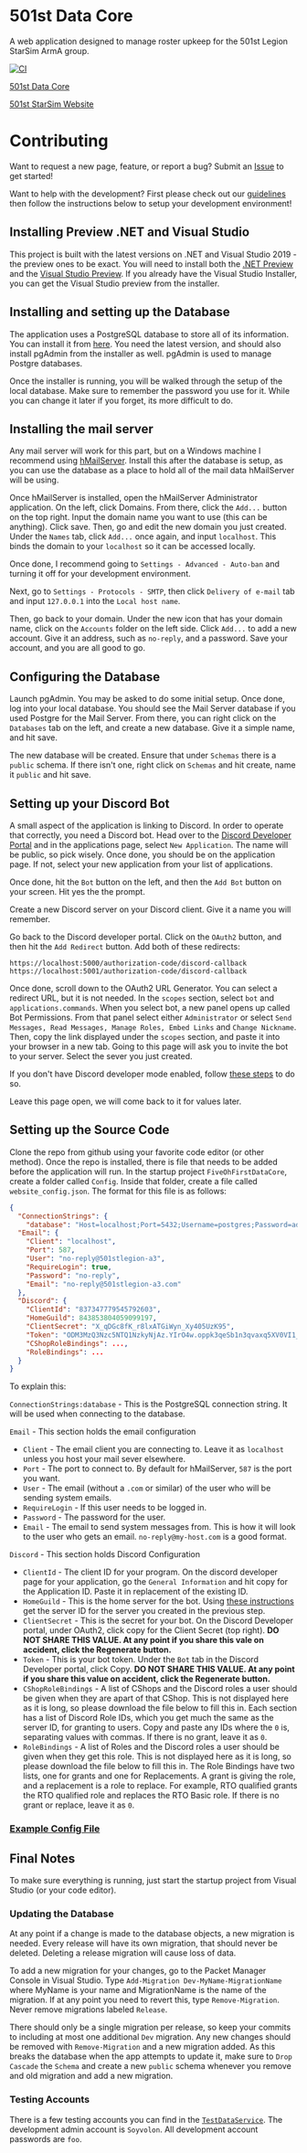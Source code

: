 # 501st Data Core
A web application designed to manage roster upkeep for the 501st Legion StarSim ArmA group.

[![CI](https://github.com/Soyvolon/FiveOhFirstDataCore/actions/workflows/dotnet-ci.yml/badge.svg?branch=master)](https://github.com/Soyvolon/FiveOhFirstDataCore/actions/workflows/dotnet-ci.yml)

[501st Data Core](https://s4.501stlegion-a3.com/)

[501st StarSim Website](https://www.501stlegion-a3.com/) 

# Contributing
Want to request a new page, feature, or report a bug? Submit an [Issue](https://github.com/soyvolon/FiveOhFirstDataCore/issues) to get started!

Want to help with the development? First please check out our [guidelines](https://github.com/Soyvolon/FiveOhFirstDataCore/blob/ea5b5f3119a8a98b56db687da171efeb2a0cb3b1/CONTRIBUTING.md) then follow the instructions below to setup your development environment!

## Installing Preview .NET and Visual Studio
This project is built with the latest versions on .NET and Visual Studio 2019 - the preview ones to be exact.
You will need to install both the [.NET Preview](https://dotnet.microsoft.com/download/dotnet/6.0) and the [Visual Studio Preview](https://visualstudio.microsoft.com/vs/preview/). If you already have the Visual Studio Installer, you can get the Visual Studio preview from the installer.

## Installing and setting up the Database
The application uses a PostgreSQL database to store all of its information. You can install it from [here](https://www.postgresql.org/download/). You need the latest version, and should also install pgAdmin from the installer as well. pgAdmin is used to manage Postgre databases.

Once the installer is running, you will be walked through the setup of the local database. Make sure to remember the password you use for it. While you can change it later if you forget, its more difficult to do.

## Installing the mail server
Any mail server will work for this part, but on a Windows machine I recommend using [hMailServer](https://www.hmailserver.com/). Install this after the database is setup, as you can use the database as a place to hold all of the mail data hMailServer will be using.

Once hMailServer is installed, open the hMailServer Administrator application. On the left, click Domains. From there, click the `Add...` button on the top right. Input the domain name you want to use (this can be anything). Click save. Then, go and edit the new domain you just created. Under the `Names` tab, click `Add...` once again, and input `localhost`. This binds the domain to your `localhost` so it can be accessed locally.

Once done, I recommend going to `Settings - Advanced - Auto-ban` and turning it off for your development environment.

Next, go to `Settings - Protocols - SMTP`, then click `Delivery of e-mail` tab and input `127.0.0.1` into the `Local host name`.

Then, go back to your domain. Under the new icon that has your domain name, click on the `Accounts` folder on the left side. Click `Add...` to add a new account.
Give it an address, such as `no-reply`, and a password. Save your account, and you are all good to go.

## Configuring the Database
Launch pgAdmin. You may be asked to do some initial setup. Once done, log into your local database. You should see the Mail Server database if you used Postgre for the Mail Server. From there, you can right click on the `Databases` tab on the left, and create a new database. Give it a simple name, and hit save.

The new database will be created. Ensure that under `Schemas` there is a `public` schema. If there isn't one, right click on `Schemas` and hit create, name it `public` and hit save.

## Setting up your Discord Bot
A small aspect of the application is linking to Discord. In order to operate that correctly, you need a Discord bot. Head over to the [Discord Developer Portal](https://discord.com/developers) and in the applications page, select `New Application`. The name will be public, so pick wisely. Once done, you should be on the application page. If not, select your new application from your list of applications.

Once done, hit the `Bot` button on the left, and then the `Add Bot` button on your screen. Hit yes the the prompt.

Create a new Discord server on your Discord client. Give it a name you will remember.

Go back to the Discord developer portal. Click on the `OAuth2` button, and then hit the `Add Redirect` button. Add both of these redirects:
```
https://localhost:5000/authorization-code/discord-callback
https://localhost:5001/authorization-code/discord-callback
```

Once done, scroll down to the OAuth2 URL Generator. You can select a redirect URL, but it is not needed. In the `scopes` section, select `bot` and `applications.commands`. When you select bot, a new panel opens up called Bot Permissions. From that panel select either `Administrator` or select `Send Messages, Read Messages, Manage Roles, Embed Links` and `Change Nickname`. Then, copy the link displayed under the `scopes` section, and paste it into your browser in a new tab. Going to this page will ask you to invite the bot to your server. Select the sever you just created.

If you don't have Discord developer mode enabled, follow [these steps](https://support.discord.com/hc/en-us/articles/206346498-Where-can-I-find-my-User-Server-Message-ID-) to do so.

Leave this page open, we will come back to it for values later.

## Setting up the Source Code
Clone the repo from github using your favorite code editor (or other method). Once the repo is installed, there is file that needs to be added before the application will run. In the startup project `FiveOhFirstDataCore`, create a folder called `Config`. Inside that folder, create a file called `website_config.json`. The format for this file is as follows:
```json
{
  "ConnectionStrings": {
    "database": "Host=localhost;Port=5432;Username=postgres;Password=admin;Database=FiveOhFirstMock;",
  "Email": {
    "Client": "localhost",
    "Port": 587,
    "User": "no-reply@501stlegion-a3",
    "RequireLogin": true,
    "Password": "no-reply",
    "Email": "no-reply@501stlegion-a3.com"
  },
  "Discord": {
    "ClientId": "837347779545792603",
    "HomeGuild": 843853804059099197,
    "ClientSecret": "X_qDGc8fK_r8lxATGiWyn_Xy405UzK95",
    "Token": "ODM3MzQ3Nzc5NTQ1NzkyNjAz.YIrO4w.oppk3qeSb1n3qvaxq5XV0VI1_AY",
    "CShopRoleBindings": ...,
    "RoleBindings": ...
  }
}
```
To explain this:

`ConnectionStrings:database` - This is the PostgreSQL connection string. It will be used when connecting to the database.

`Email` - This section holds the email configuration
- `Client` - The email client you are connecting to. Leave it as `localhost` unless you host your mail sever elsewhere.
- `Port` - The port to connect to. By default for hMailServer, `587` is the port you want.
- `User` - The email (without a `.com` or similar) of the user who will be sending system emails.
- `RequireLogin` - If this user needs to be logged in.
- `Password` - The password for the user.
- `Email` - The email to send system messages from. This is how it will look to the user who gets an email. `no-reply@my-host.com` is a good format.

`Discord` - This section holds Discord Configuration
- `ClientId` - The client ID for your program. On the discord developer page for your application, go the `General Information` and hit copy for the Application ID. Paste it in replacement of the existing ID.
- `HomeGuild` - This is the home server for the bot. Using [these instructions](https://support.discord.com/hc/en-us/articles/206346498-Where-can-I-find-my-User-Server-Message-ID-) get the server ID for the server you created in the previous step.
- `ClientSecret` - This is the secret for your bot. On the Discord Developer portal, under OAuth2, click copy for the Client Secret (top right). **DO NOT SHARE THIS VALUE. At any point if you share this vale on accident, click the Regenerate button.**
- `Token` - This is your bot token. Under the `Bot` tab in the Discord Developer portal, click Copy. **DO NOT SHARE THIS VALUE. At any point if you share this value on accident, click the Regenerate button.**
- `CShopRoleBindings` - A list of CShops and the Discord roles a user should be given when they are apart of that CShop. This is not displayed here as it is long, so please download the file below to fill this in. Each section has a list of Discord Role IDs, which you get much the same as the server ID, for granting to users. Copy and paste any IDs where the `0` is, separating values with commas. If there is no grant, leave it as `0`.
- `RoleBindings` - A list of Roles and the Discord roles a user should be given when they get this role. This is not displayed here as it is long, so please download the file below to fill this in. The Role Bindings have two lists, one for grants and one for Replacements. A grant is giving the role, and a replacement is a role to replace. For example, RTO qualified grants the RTO qualified role and replaces the RTO Basic role. If there is no grant or replace, leave it as `0`.

### [Example Config File](https://github.com/Soyvolon/FiveOhFirstDataCore/blob/aab6abe0067275f48df5dd9e05294266e5e838d6/example_website_config.json)

## Final Notes
To make sure everything is running, just start the startup project from Visual Studio (or your code editor).

### Updating the Database
At any point if a change is made to the database objects, a new migration is needed. Every release will have its own migration, that should never be deleted. Deleting a release migration will cause loss of data.

To add a new migration for your changes, go to the Packet Manager Console in Visual Studio. Type `Add-Migration Dev-MyName-MigrationName` where MyName is your name and MigrationName is the name of the migration. If at any point you need to revert this, type `Remove-Migration`. Never remove migrations labeled `Release`.

There should only be a single migration per release, so keep your commits to including at most one additional `Dev` migration. Any new changes should be removed with `Remove-Migration` and a new migration added. As this breaks the database when the app attempts to update it, make sure to `Drop Cascade` the `Schema` and create a new `public` schema whenever you remove and old migration and add a new migration.

### Testing Accounts
There is a few testing accounts you can find in the [`TestDataService`](). The development admin account is `Soyvolon`. All development account passwords are `foo`.
